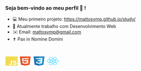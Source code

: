### Seja bem-vindo ao meu perfil 👋 !

- 💻 Meu primeiro projeto: https://mattosvmp.github.io/study/
- 🔭 Atualmente trabalho com Desenvolvimento Web
- ✉️ Email: mattosvmp@gmail.com
- ✝ Pax in Nomine Domini

##

<div style="display: inline_block"><br>
  <img align="center" alt="VMP-Js" height="30" width="40" src="https://raw.githubusercontent.com/devicons/devicon/master/icons/javascript/javascript-plain.svg">
  <img align="center" alt="VMP-HTML" height="30" width="40" src="https://raw.githubusercontent.com/devicons/devicon/master/icons/html5/html5-original.svg">
  <img align="center" alt="VMP-CSS" height="30" width="40" src="https://raw.githubusercontent.com/devicons/devicon/master/icons/css3/css3-original.svg">
  <img align="center" alt="VMP-CSS" height="30" width="40" src="https://raw.githubusercontent.com/devicons/devicon/master/icons/react/react-original.svg">
</div>
